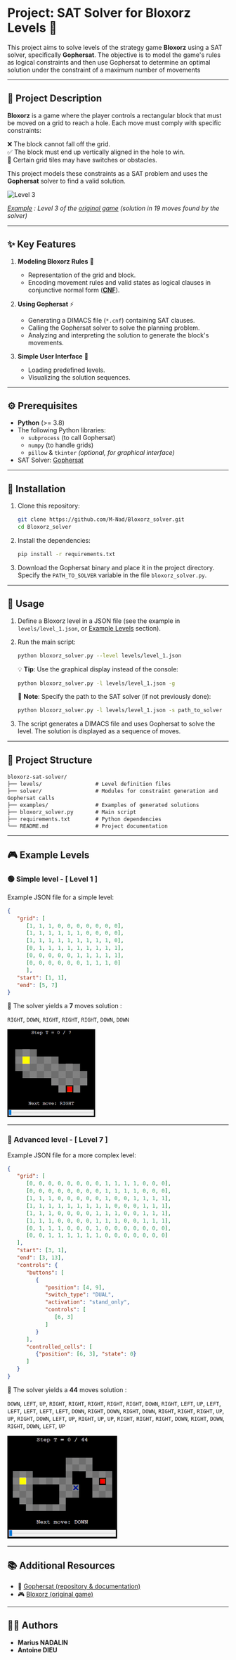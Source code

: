 # Project: SAT Solver for Bloxorz Levels 🧩

This project aims to solve levels of the strategy game **Bloxorz** using a SAT solver, specifically **Gophersat**. The objective is to model the game's rules as logical constraints and then use Gophersat to determine an optimal solution under the constraint of a maximum number of movements

---

## 📜 Project Description

**Bloxorz** is a game where the player controls a rectangular block that must be moved on a grid to reach a hole. Each move must comply with specific constraints:

❌ The block cannot fall off the grid.  
✅ The block must end up vertically aligned in the hole to win.  
🔄 Certain grid tiles may have switches or obstacles.

This project models these constraints as a SAT problem and uses the **Gophersat** solver to find a valid solution.

<img src=./Images/lvl3solve.gif alt="Level 3" style="width:410px;"/>

*<ins>Example</ins> : Level 3 of the [original game](https://www.coolmathgames.com/0-bloxorz) (solution in 19 moves found by the solver)*

---

## ✨ Key Features

1. **Modeling Bloxorz Rules** 🧩
   - Representation of the grid and block.
   - Encoding movement rules and valid states as logical clauses in conjunctive normal form ([**CNF**](https://en.wikipedia.org/wiki/Conjunctive_normal_form)).

2. **Using Gophersat** ⚡
   - Generating a DIMACS file  (`*.cnf`) containing SAT clauses.
   - Calling the Gophersat solver to solve the planning problem.
   - Analyzing and interpreting the solution to generate the block's movements.

3. **Simple User Interface** 🎨
   - Loading predefined levels.
   - Visualizing the solution sequences.

---

## ⚙️ Prerequisites

- **Python** (>= 3.8)
- The following Python libraries:
  - `subprocess` (to call Gophersat)
  - `numpy` (to handle grids)
  - `pillow` & `tkinter` *(optional, for graphical interface)*
- SAT Solver: [Gophersat](#additional-resources)

---

## 🚀 Installation

1. Clone this repository:
   ```bash
   git clone https://github.com/M-Nad/Bloxorz_solver.git
   cd Bloxorz_solver
   ```

2. Install the dependencies:
   ```bash
   pip install -r requirements.txt
   ```

3. Download the Gophersat binary and place it in the project directory.  
Specify the `PATH_TO_SOLVER` variable in the file `bloxorz_solver.py`.

---

## 🎯 Usage

1. Define a Bloxorz level in a JSON file (see the example in `levels/level_1.json`, or [Example Levels](#example-levels) section).

2. Run the main script:

    ```bash
    python bloxorz_solver.py --level levels/level_1.json
    ```

    💡 **Tip**: Use the graphical display instead of the console:

    ```bash
    python bloxorz_solver.py -l levels/level_1.json -g
    ```

    📝 **Note**: Specify the path to the SAT solver (if not previously done):

    ```bash
    python bloxorz_solver.py -l levels/level_1.json -s path_to_solver
    ```

3. The script generates a DIMACS file and uses Gophersat to solve the level. The solution is displayed as a sequence of moves.

---

## 📁 Project Structure

```plaintext
bloxorz-sat-solver/
├── levels/                 # Level definition files
├── solver/                 # Modules for constraint generation and Gophersat calls
├── examples/               # Examples of generated solutions
├── bloxorz_solver.py       # Main script
├── requirements.txt        # Python dependencies
└── README.md               # Project documentation
```

---

## 🎮 Example Levels

### 🟢 Simple level - **[ Level 1 ]**

Example JSON file for a simple level:

```json
{
   "grid": [
      [1, 1, 1, 0, 0, 0, 0, 0, 0, 0], 
      [1, 1, 1, 1, 1, 1, 0, 0, 0, 0], 
      [1, 1, 1, 1, 1, 1, 1, 1, 1, 0], 
      [0, 1, 1, 1, 1, 1, 1, 1, 1, 1], 
      [0, 0, 0, 0, 0, 1, 1, 1, 1, 1],
      [0, 0, 0, 0, 0, 0, 1, 1, 1, 0]
      ],
   "start": [1, 1],
   "end": [5, 7]
}
```

🎯 The solver yields a **7** moves solution :

`RIGHT`, `DOWN`, `RIGHT`, `RIGHT`, `RIGHT`, `DOWN`, `DOWN`

<img src=./Images/lvl1solve_.gif alt="Level 1"/>

---

### 🔴 Advanced level - **[ Level 7 ]**

Example JSON file for a more complex level: 

```json
{
   "grid": [
      [0, 0, 0, 0, 0, 0, 0, 0, 1, 1, 1, 1, 0, 0, 0],
      [0, 0, 0, 0, 0, 0, 0, 0, 1, 1, 1, 1, 0, 0, 0],
      [1, 1, 1, 0, 0, 0, 0, 0, 1, 0, 0, 1, 1, 1, 1],
      [1, 1, 1, 1, 1, 1, 1, 1, 1, 0, 0, 0, 1, 1, 1],
      [1, 1, 1, 0, 0, 0, 0, 1, 1, 1, 0, 0, 1, 1, 1],
      [1, 1, 1, 0, 0, 0, 0, 1, 1, 1, 0, 0, 1, 1, 1],
      [0, 1, 1, 1, 0, 0, 0, 1, 0, 0, 0, 0, 0, 0, 0],
      [0, 0, 1, 1, 1, 1, 1, 1, 0, 0, 0, 0, 0, 0, 0]
   ],
   "start": [3, 1],
   "end": [3, 13],
   "controls": {
      "buttons": [
         {
            "position": [4, 9],
            "switch_type": "DUAL",
            "activation": "stand_only",
            "controls": [
               [6, 3]
            ]
         }
      ],
      "controlled_cells": [
         {"position": [6, 3], "state": 0}
      ]
   }
}
```

🎯 The solver yields a **44** moves solution :

`DOWN`, `LEFT`, `UP`, `RIGHT`, `RIGHT`, `RIGHT`, `RIGHT`, `RIGHT`, `DOWN`, `RIGHT`, `LEFT`, `UP`, `LEFT`, `LEFT`, `LEFT`, `LEFT`, `LEFT`, `DOWN`, `RIGHT`, `DOWN`, `RIGHT`, `DOWN`, `RIGHT`, `RIGHT`, `RIGHT`, `UP`, `UP`, `RIGHT`, `DOWN`, `LEFT`, `UP`, `RIGHT`, `UP`, `UP`, `RIGHT`, `RIGHT`, `RIGHT`, `DOWN`, `RIGHT`, `DOWN`, `RIGHT`, `DOWN`, `LEFT`, `UP`

<img src=./Images/lvl7solve_.gif alt="Level 7">

---

## 📚 Additional Resources

- 📌 [Gophersat (repository & documentation)](https://github.com/crillab/gophersat)
- 🎮 [Bloxorz (original game)](https://www.coolmathgames.com/0-bloxorz)

---

## 👨‍💻 Authors

- **Marius NADALIN**
- **Antoine DIEU**
